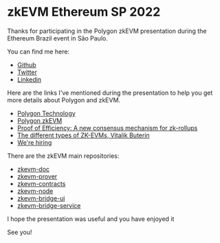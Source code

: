 # zkEVM Ethereum SP 2022

Thanks for participating in the Polygon zkEVM presentation during the Ethereum Brazil event in São Paulo.

You can find me here:

- [Github](https://github.com/tclemos)
- [Twitter](https://twitter.com/tclemos)
- [Linkedin](https://www.linkedin.com/in/tclemos/)

Here are the links I've mentioned during the presentation to help you get more details about Polygon and zkEVM.

- [Polygon Technology](https://polygon.technology/)
- [Polygon zkEVM](https://polygon.technology/solutions/polygon-zkevm/)
- [Proof of Efficiency: A new consensus mechanism for zk-rollups](https://ethresear.ch/t/proof-of-efficiency-a-new-consensus-mechanism-for-zk-rollups/11988)
- [The different types of ZK-EVMs, Vitalik Buterin](https://vitalik.ca/general/2022/08/04/zkevm.html)
- [We're hiring](https://polygon.technology/careers)

There are the zkEVM main repositories:

- [zkevm-doc](https://github.com/0xPolygonHermez/zkevm-doc)
- [zkevm-prover](https://github.com/0xPolygonHermez/zkevm-prover)
- [zkevm-contracts](https://github.com/0xPolygonHermez/zkevm-contracts)
- [zkevm-node](https://github.com/0xPolygonHermez/zkevm-node)
- [zkevm-bridge-ui](https://github.com/0xPolygonHermez/zkevm-bridge-ui)
- [zkevm-bridge-service](https://github.com/0xPolygonHermez/zkevm-bridge-service)

I hope the presentation was useful and you have enjoyed it

See you!
